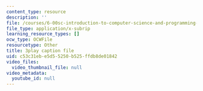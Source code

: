 ```yaml
---
content_type: resource
description: ''
file: /courses/6-00sc-introduction-to-computer-science-and-programming-spring-2011/c53c31ebe5d55250b525ffdb8de01842_TIQTYgmavC4.vtt
file_type: application/x-subrip
learning_resource_types: []
ocw_type: OCWFile
resourcetype: Other
title: 3play caption file
uid: c53c31eb-e5d5-5250-b525-ffdb8de01842
video_files:
  video_thumbnail_file: null
video_metadata:
  youtube_id: null
---
```

